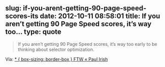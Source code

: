 slug: if-you-arent-getting-90-page-speed-scores-its
date: 2012-10-11 08:58:01
title: If you aren’t getting 90 Page Speed scores, it’s way too...
type: quote
---

> If you aren’t getting 90 Page Speed scores, it’s way too early to be thinking about selector optimization.

Via: [* { box-sizing: border-box } FTW « Paul Irish](http://paulirish.com/2012/box-sizing-border-box-ftw/)
